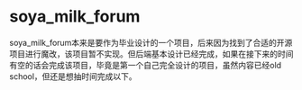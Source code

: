 # soya_milk_forum
  soya_milk_forum本来是要作为毕业设计的一个项目，后来因为找到了合适的开源项目进行魔改，该项目暂不实现。但后端基本设计已经完成，如果在接下来的时间有空的话会完成该项目，毕竟是第一个自己完全设计的项目，虽然内容已经old school，但还是想抽时间完成以下。
